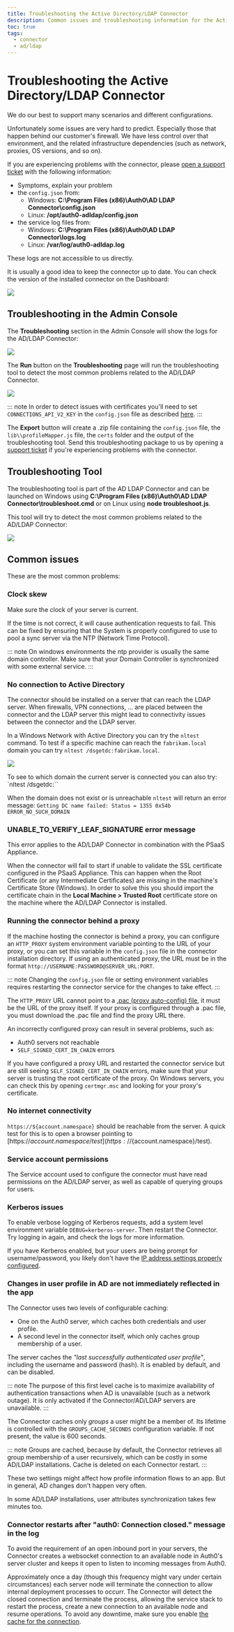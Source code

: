 ```yaml
---
title: Troubleshooting the Active Directory/LDAP Connector
description: Common issues and troubleshooting information for the Active Directory/LDAP Connector.
toc: true
tags:
  - connector
  - ad/ldap
---
```

# Troubleshooting the Active Directory/LDAP Connector

We do our best to support many scenarios and different configurations.

Unfortunately some issues are very hard to predict. Especially those that happen behind our customer's firewall. We have less control over that environment, and the related infrastructure dependencies (such as network, proxies, OS versions, and so on).

If you are experiencing problems with the connector, please [open a support ticket](${env.DOMAIN_URL_SUPPORT}) with the following information:

-  Symptoms, explain your problem
-  the `config.json` from:
    -  Windows: **C:\Program Files (x86)\Auth0\AD LDAP Connector\config.json**
    -  Linux: **/opt/auth0-adldap/config.json**
-  the service log files from:
    -  Windows: **C:\Program Files (x86)\Auth0\AD LDAP Connector\logs.log**
    -  Linux: **/var/log/auth0-adldap.log**

These logs are not accessible to us directly.

It is usually a good idea to keep the connector up to date. You can check the version of the installed connector on the Dashboard:

![](/media/articles/connector/troubleshooting/adldap-connector-version.png)

## Troubleshooting in the Admin Console

The __Troubleshooting__ section in the Admin Console will show the logs for the AD/LDAP Connector:

![](/media/articles/connector/troubleshooting/connector-admin-console-logs.png)

The __Run__ button on the __Troubleshooting__ page will run the troubleshooting tool to detect the most common problems related to the AD/LDAP Connector.

![](/media/articles/connector/troubleshooting/connector-admin-console-troubleshooter.png)

::: note
In order to detect issues with certificates you'll need to set `CONNECTIONS_API_V2_KEY` in the `config.json` file as described [here](/connector/modify#using-the-configuration-file).
:::

The __Export__ button will create a .zip file containing the `config.json` file, the `lib\\profileMapper.js` file, the `certs` folder and the output of the troubleshooting tool. Send this troubleshooting package to us by opening a [support ticket](${env.DOMAIN_URL_SUPPORT}) if you're experiencing problems with the connector.

## Troubleshooting Tool

The troubleshooting tool is part of the AD LDAP Connector and can be launched on Windows using **C:\Program Files (x86)\Auth0\AD LDAP Connector\troubleshoot.cmd** or on Linux using **node troubleshoot.js**.

This tool will try to detect the most common problems related to the AD/LDAP Connector:

![](/media/articles/connector/troubleshooting/connector-troubleshooter.png)

## Common issues

These are the most common problems:

### Clock skew

Make sure the clock of your server is current.

If the time is not correct, it will cause authentication requests to fail. This can be fixed by ensuring that the System is properly configured to use to pool a sync server via the NTP (Network Time Protocol).

::: note
On windows environments the ntp provider is usually the same domain controller. Make sure that your Domain Controller is synchronized with some external service.
:::

### No connection to Active Directory

The connector should be installed on a server that can reach the LDAP server. When firewalls, VPN connections, ... are placed between the connector and the LDAP server this might lead to connectivity issues between the connector and the LDAP server.

In a Windows Network with Active Directory you can try the `nltest` command. To test if a specific machine can reach the `fabrikam.local` domain you can try `nltest /dsgetdc:fabrikam.local`.

![](/media/articles/connector/troubleshooting/connector-nltest-domain.png)

To see to which domain the current server is connected you can also try: `nltest /dsgetdc:``

When the domain does not exist or is unreachable `nltest` will return an error message: `Getting DC name failed: Status = 1355 0x54b ERROR_NO_SUCH_DOMAIN`

### UNABLE_TO_VERIFY_LEAF_SIGNATURE error message

This error applies to the AD/LDAP Connector in combination with the PSaaS Appliance.

When the connector will fail to start if unable to validate the SSL certificate configured in the PSaaS Appliance. This can happen when the Root Certificate (or any Intermediate Certificates) are missing in the machine's Certificate Store (Windows). In order to solve this you should import the certificate chain in the **Local Machine > Trusted Root** certificate store on the machine where the AD/LDAP Connector is installed.

### Running the connector behind a proxy

If the machine hosting the connector is behind a proxy, you can configure an `HTTP_PROXY` system environment variable pointing to the URL of your proxy, or you can set this variable in the `config.json` file in the connector installation directory.
If using an authenticated proxy, the URL must be in the format `http://USERNAME:PASSWORD@SERVER_URL:PORT`.

::: note
Changing the `config.json` file or setting environment variables requires restarting the connector service for the changes to take effect.
:::

The `HTTP_PROXY` URL cannot point to a [.pac (proxy auto-config) file](https://en.wikipedia.org/wiki/Proxy_auto-config), it must be the URL of the proxy itself.
If your proxy is configured through a .pac file, you must download the .pac file and find the proxy URL there.

An incorrectly configured proxy can result in several problems, such as:

* Auth0 servers not reachable
* `SELF_SIGNED_CERT_IN_CHAIN` errors

If you have configured a proxy URL and restarted the connector service but are still seeing `SELF_SIGNED_CERT_IN_CHAIN` errors, make sure that your server is trusting the root certificate of the proxy.
On Windows servers, you can check this by opening `certmgr.msc` and looking for your proxy's certificate.

### No internet connectivity

`https://${account.namespace}` should be reachable from the server.
A quick test for this is to open a browser pointing to [https://${account.namespace}/test](https://${account.namespace}/test).

### Service account permissions

The Service account used to configure the connector must have read permissions on the AD/LDAP server, as well as capable of querying groups for users.

### Kerberos issues

To enable verbose logging of Kerberos requests, add a system level environment variable `DEBUG=kerberos-server`. Then restart the Connector. Try logging in again, and check the logs for more information.

If you have Kerberos enabled, but your users are being prompt for username/password, you likely don't have the [IP address settings properly configured](/connector/kerberos#configuration).

### Changes in user profile in AD are not immediately reflected in the app

The Connector uses two levels of configurable caching:

* One on the Auth0 server, which caches both credentials and user profile.
* A second level in the connector itself, which only caches group membership of a user.

The server caches the _"last successfully authenticated user profile"_, including the username and password (hash). It is enabled by default, and can be disabled.

::: note
The purpose of this first level cache is to maximize availability of authentication transactions when AD is unavailable (such as a network outage). It is only activated if the Connector/AD/LDAP servers are unavailable.
:::

The Connector caches only *groups* a user might be a member of. Its lifetime is controlled with the `GROUPS_CACHE_SECONDS` configuration variable. If not present, the value is 600 seconds.

::: note
Groups are cached, because by default, the Connector retrieves all group membership of a user recursively, which can be costly in some AD/LDAP installations. Cache is deleted on each Connector restart.
:::

These two settings might affect how profile information flows to an app. But in general, AD changes don't happen very often.

In some AD/LDAP installations, user attributes synchronization takes few minutes too.

### Connector restarts after "auth0: Connection closed." message in the log

To avoid the requirement of an open inbound port in your servers, the Connector creates a websocket connection to an available node in Auth0's server cluster and keeps it open to listen to incoming messages from Auth0. 

Approximately once a day (though this frequency might vary under certain circumstances) each server node will terminate the connection to allow internal deployment processes to occurr. The Connector will detect the closed connection and terminate the process, allowing the service stack to restart the process, create a new connection to an available node and resume operations. To avoid any downtime, make sure you enable [the cache for the connection](/connector/overview#cache).
